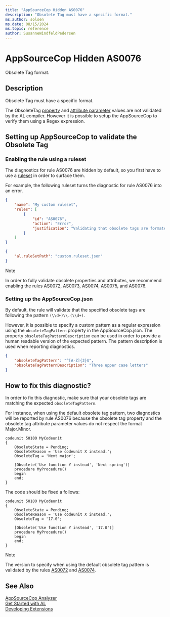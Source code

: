 ```yaml
---
title: "AppSourceCop Hidden AS0076"
description: "Obsolete Tag must have a specific format."
ms.author: solsen
ms.date: 08/15/2024
ms.topic: reference
author: SusanneWindfeldPedersen
---
```

[//]: # (START>DO_NOT_EDIT)
[//]: # (IMPORTANT:Do not edit any of the content between here and the END>DO_NOT_EDIT.)
[//]: # (Any modifications should be made in the .xml files in the ModernDev repo.)
# AppSourceCop Hidden AS0076
Obsolete Tag format.

## Description
Obsolete Tag must have a specific format.

[//]: # (IMPORTANT: END>DO_NOT_EDIT)

The ObsoleteTag [property](../properties/devenv-obsoletetag-property.md) and [attribute parameter](/dynamics365/business-central/dev-itpro/developer/attributes/devenv-obsolete-attribute) values are not validated by the AL compiler. However it is possible to setup the AppSourceCop to verify them using a Regex expression.

## Setting up AppSourceCop to validate the Obsolete Tag

### Enabling the rule using a ruleset

The diagnostics for rule AS0076 are hidden by default, so you first have to use a [ruleset](../devenv-rule-set-syntax-for-code-analysis-tools.md) in order to surface them.

For example, the following ruleset turns the diagnostic for rule AS0076 into an error.

```json
{
    "name": "My custom ruleset",
    "rules": [
        {
            "id": "AS0076",
            "action": "Error",
            "justification": "Validating that obsolete tags are formated properly is important"
        }
    ]
}
```

```json
{
    "al.ruleSetPath": "custom.ruleset.json"
}
```

> [!NOTE]  
> In order to fully validate obsolete properties and attributes, we recommend enabling the rules [AS0072](appsourcecop-as0072.md), [AS0073](appsourcecop-as0073.md), [AS0074](appsourcecop-as0074.md), [AS0075](appsourcecop-as0075.md), and [AS0076](appsourcecop-as0076.md).

### Setting up the AppSourceCop.json

By default, the rule will validate that the specified obsolete tags are following the pattern `(\\d+)\\.(\\d+)`.

However, it is possible to specify a custom pattern as a regular expression using the `obsoleteTagPattern` property in the AppSourceCop.json.
The property `obsoleteTagPatternDescription` can be used in order to provide a human readable version of the expected pattern. 
The pattern description is used when reporting diagnostics.

```json
{
    "obsoleteTagPattern": "^[A-Z]{3}$",
    "obsoleteTagPatternDescription": "Three upper case letters"
}
```

## How to fix this diagnostic?

In order to fix this diagnostic, make sure that your obsolete tags are matching the expected `obsoleteTagPattern`.

For instance, when using the default obsolete tag pattern, two diagnostics will be reported by rule AS0076 because the obsolete tag property and the obsolete tag attribute parameter values do not respect the format Major.Minor.

```AL
codeunit 50100 MyCodeunit
{
    ObsoleteState = Pending;
    ObsoleteReason = 'Use codeunit X instead.';
    ObsoleteTag = 'Next major';

    [Obsolete('Use function Y instead', 'Next spring')]
    procedure MyProcedure()
    begin
    end;
}
```

The code should be fixed a follows:

```AL
codeunit 50100 MyCodeunit
{
    ObsoleteState = Pending;
    ObsoleteReason = 'Use codeunit X instead.';
    ObsoleteTag = '17.0';

    [Obsolete('Use function Y instead', '17.0')]
    procedure MyProcedure()
    begin
    end;
}
```

> [!NOTE]  
> The version to specify when using the default obsolete tag pattern is validated by the rules [AS0072](appsourcecop-as0072.md) and [AS0074](appsourcecop-as0074.md).

## See Also  
[AppSourceCop Analyzer](appsourcecop.md)  
[Get Started with AL](../devenv-get-started.md)  
[Developing Extensions](../devenv-dev-overview.md)